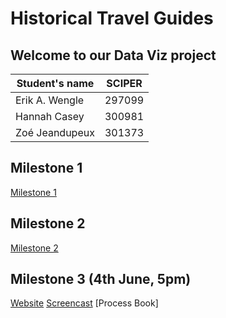 # Historical Travel Guides

## Welcome to our Data Viz project 



| Student's name | SCIPER |
| -------------- | ------ |
| Erik A. Wengle| 297099|
| Hannah Casey| 300981 |
| Zoé Jeandupeux| 301373 |



## Milestone 1 
 
[Milestone 1 ](milestone1.md)

## Milestone 2 

[Milestone 2 ](milestone2.md)


## Milestone 3 (4th June, 5pm)

[Website](https://com-480-data-visualization.github.io/project-2023-in-viz-veritas/)
[Screencast](https://drive.google.com/file/d/1jbeosjXkectm43pLbShROUntwZEI_SjZ/view?usp=sharing)
[Process Book]
